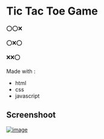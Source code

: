 # Tic Tac Toe Game
⭕⭕❌

⭕❌⭕

❌❌⭕

Made with : 
- html
- css
- javascript

## Screenshoot
[![image](https://www.linkpicture.com/q/screenshot_14.png)](https://www.linkpicture.com/view.php?img=LPic61825952c8a4d504207337)